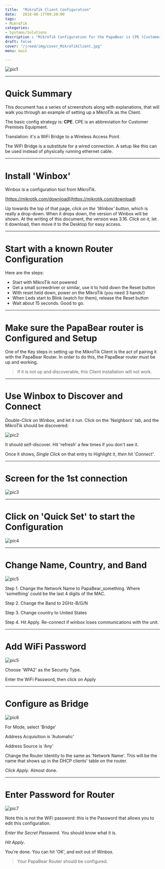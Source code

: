 ```yaml
---
title:  "MikroTik Client Configuration"
date:   2018-08-17T09:20:00
tags:
- MikroTik
categories:
- Systems/Solutions
description : "MikroTik Configuration for the PapaBear is CPE (Customer Premises Equipment)"
draft: false
cover: "/jreed/img/cover_MikroTikClient.jpg"
menu: main

---
```


![pic1](../img/MikroTikClient.jpg)

---

# Quick Summary

This document has a series of screenshots along with explanations, that will
walk you through an example of setting up a MikroTik as the Client.

The basic config strategy is:  **CPE**.   CPE is an abbreviation for Customer Premises Equipment.

Translation: it's a WiFi Bridge to a Wireless Access Point.

The WiFi Bridge is a substitute for a wired connection.  A setup like this can
be used instead of physically running ethernet cable.

---

# Install 'Winbox'

Winbox is a configuration tool from MikroTik.

[https://mikrotik.com/download](https://mikrotik.com/download)

Up towards the top of that page, *click on the 'Winbox' button*, which is really
a drop-down.  When it drops down, the version of Winbox will be shown.  At the
writing of this document, the version was 3.16.   *Click on it*, let it download,
then move it to the Desktop for easy access.

---

# Start with a known Router Configuration

Here are the steps:

 - Start with MikroTik not powered
 - Get a small screwdriver or similar, use it to hold down the Reset button
 - With reset held down, power on the MikroTik (you need 3 hands!)
 - When Leds start to Blink (watch for them), release the Reset button
 - Wait about 15 seconds.    Good to go.

---

# Make sure the PapaBear router is Configured and Setup


One of the Key steps in setting up the MikroTik Client is
the act of pairing it with the PapaBear Router.     In order
to do this, the PapaBear router must be up and working.

> If it is not up and discoverable, this Client installation will not work.


---

# Use Winbox to Discover and Connect

*Double-Click on Winbox*, and let it run.    Click on the 'Neighbors' tab, and
the MikroTik should be discovered:

![pic2](../img/papa1.png)

It should self-discover.   Hit 'refresh' a few times if you don't see it.

Once it shows, *Single Click* on that entry to Highlight it,
*then hit 'Connect'*.

---

# Screen for the 1st connection

![pic3](../img/rpic2.png)

---

# Click on 'Quick Set' to start the Configuration

![pic4](../img/rpic3.png)

---

# Change Name, Country, and Band

![pic5](../img/papa2.png)

Step 1.  Change the Network Name to PapaBear_something.   Where 'something' could
be the last 4 digits of the MAC.

Step 2.  Change the Band to 2GHz-B/G/N

Step 3.  Change country to United States

Step 4.  Hit Apply.   Re-connect if winbox loses communications with the unit.

---

# Add WiFi Password


![pic5](../img/papa3.png)


Choose 'WPA2' as the Security Type.

Enter the WiFi Password, then click on Apply

---

# Configure as Bridge


![pic6](../img/papa4.png)

For Mode, select 'Bridge'

Address Acquisition is 'Automatic'

Address Source is 'Any'

Change the Router Identity to the same as 'Network Name'.  This will
be the name that shows up in the DHCP clients' table on the router.

*Click Apply*.   Almost done.

---

# Enter Password for Router

![pic7](../img/papa5.png)

Note this is not the WiFi password: this is the Password that allows you
to edit this configuration.

*Enter the Secret Password*.  You should know what it is.

*Hit Apply*.

You're done.    You can hit 'OK', and exit out of Winbox.


 > Your PapaBear Router should be configured.

















